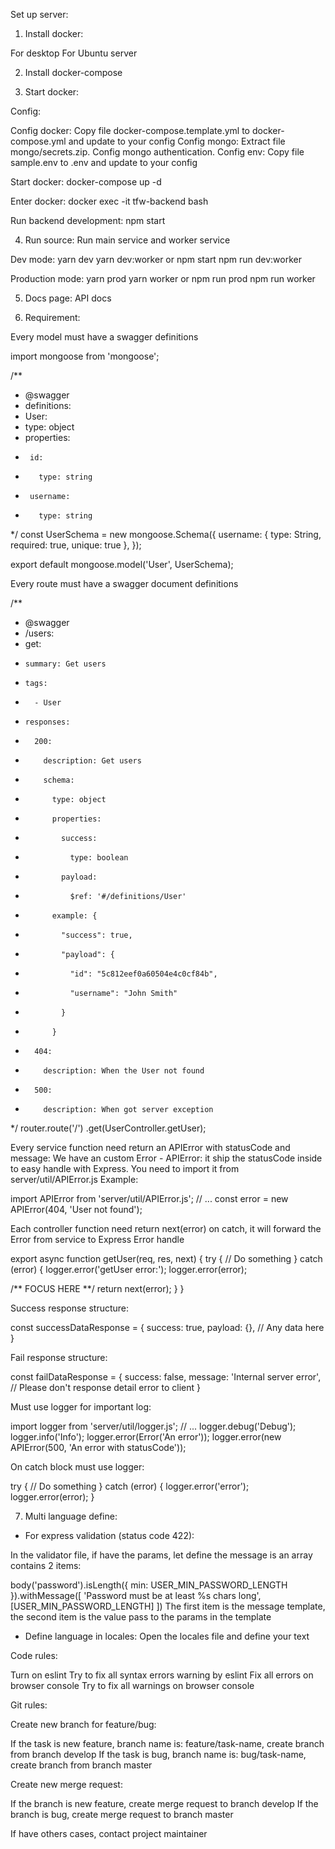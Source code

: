 Set up server:

1. Install docker:

For desktop
For Ubuntu server


2. Install docker-compose


3. Start docker:

Config:

Config docker:
Copy file docker-compose.template.yml to docker-compose.yml and update to your config
Config mongo:
Extract file mongo/secrets.zip.
Config mongo authentication.
Config env:
Copy file sample.env to .env and update to your config


Start docker:
docker-compose up -d

Enter docker:
docker exec -it tfw-backend bash

Run backend development:
npm start



4. Run source:
Run main service and worker service


Dev mode:
yarn dev
yarn dev:worker
or
npm start
npm run dev:worker


Production mode:
yarn prod
yarn worker
or
npm run prod
npm run worker



5. Docs page:
API docs

6. Requirement:

Every model must have a swagger definitions

import mongoose from 'mongoose';

/**
* @swagger
* definitions:
*  User:
*    type: object
*    properties:
*      id:
*        type: string
*      username:
*        type: string
*/
const UserSchema = new mongoose.Schema({
 username: { type: String, required: true, unique: true },
});

export default mongoose.model('User', UserSchema);

Every route must have a swagger document definitions

/**
* @swagger
* /users:
*   get:
*     summary: Get users
*     tags:
*       - User
*     responses:
*       200:
*         description: Get users
*         schema:
*           type: object
*           properties:
*             success:
*               type: boolean
*             payload:
*               $ref: '#/definitions/User'
*           example: {
*             "success": true,
*             "payload": {
*               "id": "5c812eef0a60504e4c0cf84b",
*               "username": "John Smith"
*             }
*           }
*       404:
*         description: When the User not found
*       500:
*         description: When got server exception
*/
router.route('/')
 .get(UserController.getUser);


Every service function need return an APIError with statusCode and message:
We have an custom Error - APIError: it ship the statusCode inside to easy handle with Express.
You need to import it from server/util/APIError.js
Example:


  import APIError from 'server/util/APIError.js';
  // ...
  const error = new APIError(404, 'User not found');

Each controller function need return next(error) on catch,
it will forward the Error from service to Express Error handle

export async function getUser(req, res, next) {
 try {
   // Do something
 } catch (error) {
   logger.error('getUser error:');
   logger.error(error);
   
   /** FOCUS HERE **/
   return next(error);
 }
}

Success response structure:

 const successDataResponse = {
   success: true,
   payload: {}, // Any data here
 }

Fail response structure:

 const failDataResponse = {
   success: false,
   message: 'Internal server error', // Please don't response detail error to client
 }

Must use logger for important log:

 import logger from 'server/util/logger.js';
 // ...
 logger.debug('Debug');
 logger.info('Info');
 logger.error(Error('An error'));
 logger.error(new APIError(500, 'An error with statusCode'));

On catch block must use logger:

 try {
   // Do something
 } catch (error) {
   logger.error('error');
   logger.error(error);
 }

7. Multi language define:

- For express validation (status code 422):

In the validator file, if have the params, let define the message is an array contains 2 items:

 body('password').isLength({ min: USER_MIN_PASSWORD_LENGTH }).withMessage([
   'Password must be at least %s chars long',
   [USER_MIN_PASSWORD_LENGTH]
 ])
The first item is the message template, the second item is the value pass to the params in the template

- Define language in locales:
Open the locales file and define your text

Code rules:

Turn on eslint
Try to fix all syntax errors warning by eslint
Fix all errors on browser console
Try to fix all warnings on browser console


Git rules:

Create new branch for feature/bug:

If the task is new feature, branch name is: feature/task-name, create branch from branch develop
If the task is bug, branch name is: bug/task-name, create branch from branch master


Create new merge request:

If the branch is new feature, create merge request to branch develop
If the branch is bug, create merge request to branch master


If have others cases, contact project maintainer